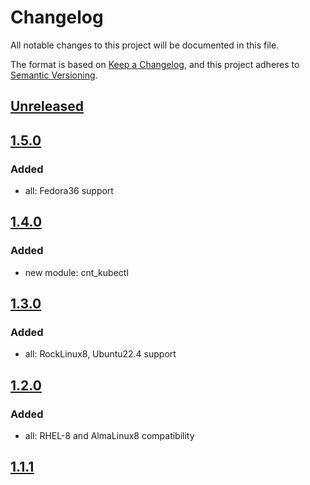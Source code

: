 # Changelog

All notable changes to this project will be documented in this file.

The format is based on [Keep a Changelog](https://keepachangelog.com/en/1.0.0/),
and this project adheres to [Semantic Versioning](https://semver.org/spec/v2.0.0.html).

## [Unreleased]

## [1.5.0]

### Added

- all: Fedora36 support

## [1.4.0]

### Added

- new module: cnt_kubectl

## [1.3.0]

### Added

- all: RockLinux8, Ubuntu22.4 support

## [1.2.0]

### Added

- all: RHEL-8 and AlmaLinux8 compatibility

## [1.1.1]

[Unreleased]: https://github.com/serdigital64/aplatform64/compare/1.5.0...HEAD
[1.5.0]: https://github.com/serdigital64/aplatform64/compare/1.4.0...1.5.0
[1.4.0]: https://github.com/serdigital64/aplatform64/compare/1.3.0...1.4.0
[1.3.0]: https://github.com/serdigital64/aplatform64/compare/1.2.0...1.3.0
[1.2.0]: https://github.com/serdigital64/aplatform64/compare/1.1.1...1.2.0
[1.1.1]: https://github.com/serdigital64/aplatform64/releases/tag/1.1.1
